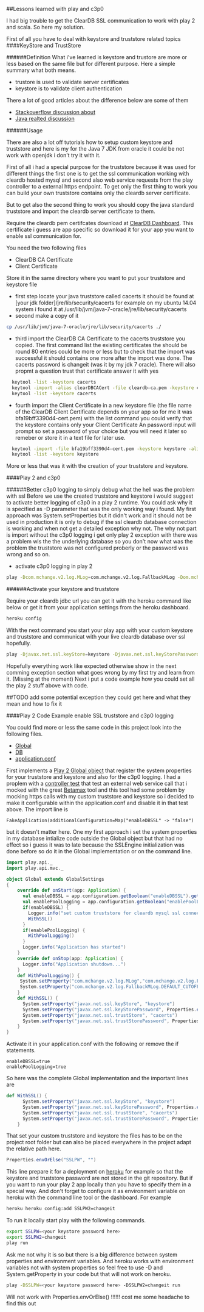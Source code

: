 ##Lessons learned with play and c3p0

I had big trouble to get the ClearDB SSL communication to work with play 2 and scala. So here my solution.

First of all you have to deal with keystore and truststore related topics
####KeyStore and TrustStore

######Definition
What i've learned is keystore and trustore are more or less based on the same file but for different purpose.
Here a simple summary what both means.
* trustore is used to validate server certificates 
* keystore is to validate client authentication

There a lot of good articles about the difference below are some of them

* [Stackoverflow discussion about](http://stackoverflow.com/questions/318441/truststore-and-keystore-definitions)
* [Java realted discussion](http://javarevisited.blogspot.de/2012/09/difference-between-truststore-vs-keyStore-Java-SSL.html)

######Usage

There are also a lot off tutorials how to setup custom keystore and truststore and here is my for the Java 7 JDK from oracle it could be not work with openjdk i don't try it with it.

First of all i had a special purpose for the truststore because it was used for different things the first one
is to get the ssl communication working with cleardb hosted mysql and second also web service requests from the play controller
to a external https endpoint. To get only the first thing to work you can build your own truststore contains only the cleardb server certificate.

But to get also the second thing to work you should copy the java standard truststore and import the cleardb server certificate to them.

Require the cleardb pem certifcates download at [ClearDB Dashboard](https://www.cleardb.com/dashboard). This certificate i guess are app specific so download it for your app you want to enable ssl communication for.

You need the two following files
* ClearDB CA Certificate
* Client Certificate

Store it in the same directory where you want to put your truststore and keystore file


* first step locate your java truststore called cacerts it should be found at [your jdk folder]/jre/lib/security/cacerts
for example on my ubuntu 14.04 system i found it at /usr/lib/jvm/java-7-oracle/jre/lib/security/cacerts
* second make a copy of it
```bash
cp /usr/lib/jvm/java-7-oracle/jre/lib/security/cacerts ./
```
* third import the ClearDB CA Certificate to the cacerts truststore you copied. The first command list the existing certificates the should be round 80 entries could be more or less but to check that the import was successful it should contains one more after the import was done. The cacerts password is changeit (was it by my jdk 7 oracle). There will also propmt a question trust that certificate answer it with yes
```bash
  keytool -list -keystore cacerts
  keytool -import -alias clearDBCACert -file cleardb-ca.pem -keystore cacerts 
  keytool -list -keystore cacerts 
```
* fourth import the Client Certificate in a new keystore file (the file name of the ClearDB Client Certificate depends on your app so for me it was bfa19bff3390d4-cert.pem) with the list command you could verify that the keystore contains only your Client Certificate An password input will prompt so set a password of your choice but you will need it later so remeber or store it in a text file for later use.
```bash
  keytool -import -file bfa19bff3390d4-cert.pem -keystore keystore -alias clearDBClientCertificate
  keytool -list -keystore keystore
```

More or less that was it with the creation of your truststore and keystore.

####Play 2 and c3p0

######Better c3p0 logging to simply debug what the hell was the problem with ssl
Before we use the created truststore and keystore i would suggest to activate better logging of c3p0 in a play 2 runtime.
You could ask why it is specified as -D parameter that was the only working way i found. My first approach was System.setProperties but it didn't work and it should not be used in production it is only to debug if the ssl cleardb database connection is working and when not get a detailed exception why not. The why not part is import without the c3p0 logging i get only play 2 exception with there was a problem wis the the underlying database so you don't now what was the problem the truststore was not configured proberly or the password was wrong and so on.

* activate c3p0 logging in play 2
```bash
play -Dcom.mchange.v2.log.MLog=com.mchange.v2.log.FallbackMLog -Dom.mchange.v2.log.FallbackMLog.DEFAULT_CUTOFF_LEVEL=ALL run
```

######Activate your keystore and truststore

Require your cleardb jdbc url you can get it with the heroku command like below or get it from your application settings from the heroku dashboard.
```bash
heroku config
```

With the next command you start your play app with your custom keystore and truststore and communicat with your live cleardb database over ssl hopefully.

```bash
play -Djavax.net.ssl.keyStore=keystore -Djavax.net.ssl.keyStorePassword=<you remember your keystore password than insert here> -Djavax.net.ssl.trustStore=cacerts -Djavax.net.ssl.trustStorePassword=changeit -DCLEARDB_DATABASE_URL=<insert your cleardb jdbc url here> -Dcom.mchange.v2.log.MLog=com.mchange.v2.log.FallbackMLog -Dom.mchange.v2.log.FallbackMLog.DEFAULT_CUTOFF_LEVEL=ALL run
```

Hopefully everything work like expected otherwise show in the next comming exception section what goes wrong by my first try and learn from it. (Missing at the moment) Next i put a code example how you could set all the play 2 stuff above with code.

##TODO add some potential exception they could get here and what they mean and how to fix it


####Play 2 Code Example enable SSL truststore and c3p0 logging

You could find more or less the same code in this project look into the following files.

* [Global](https://github.com/pussinboots/bankapp/blob/master/app/HTTPSRedirectFilter.scala)
* [DB](https://github.com/pussinboots/bankapp/blob/master/app/model/DB.scala)
* [application.conf](https://github.com/pussinboots/bankapp/blob/master/conf/application.conf)

First implements a [Play 2 Global object](http://www.playframework.com/documentation/2.0/ScalaGlobal) that register the system properties for your truststore and keystore and also for the c3p0 logging. I had a proplem with a [controller test](https://github.com/pussinboots/bankapp/blob/master/test/integration/GoogleControllerSpec.scala) that test an external web service call that i mocked with the great [Betamax](http://freeside.co/betamax/) tool and this tool had some problem by mocking https calls with my custom truststore and keystore so i decided to make it configurable within the application.conf and disable it in that test above. The import line is
```
FakeApplication(additionalConfiguration=Map("enableDBSSL" -> "false")
```
but it doesn't matter here. One my first approach i set the system properties in my database intialize code outside the Global object but that had no effect so i guess it was to late because the SSLEngine initialization was done before so do it in the Global implementation or on the command line.

```scala
import play.api._
import play.api.mvc._

object Global extends GlobalSettings
{
    override def onStart(app: Application) {
      val enableDBSSL = app.configuration.getBoolean("enableDBSSL").getOrElse(true)
      val enablePoolLogging = app.configuration.getBoolean("enablePoolLogging").getOrElse(false)
      if(enableDBSSL) {
        Logger.info("set custom truststore for cleardb mysql ssl connections")
        WithSSL()
      }
      if(enablePoolLogging) {
        WithPoolLogging()
      }
      Logger.info("Application has started")
    }
    override def onStop(app: Application) {
      Logger.info("Application shutdown...")
    }
    def WithPoolLogging() {
     System.setProperty("com.mchange.v2.log.MLog","com.mchange.v2.log.FallbackMLog")
     System.setProperty("com.mchange.v2.log.FallbackMLog.DEFAULT_CUTOFF_LEVEL","ALL")
    }
    def WithSSL() {
      System.setProperty("javax.net.ssl.keyStore", "keystore")
      System.setProperty("javax.net.ssl.keyStorePassword", Properties.envOrElse("SSLPW", ""))
      System.setProperty("javax.net.ssl.trustStore", "cacerts")
      System.setProperty("javax.net.ssl.trustStorePassword", Properties.envOrElse("SSLPW2", ""))
    }
}
```

Activate it in your application.conf with the following or remove the if statements.

```
enableDBSSL=true
enablePoolLogging=true
```

So here was the complete Global implementation and the important lines are
```scala
def WithSSL() {
      System.setProperty("javax.net.ssl.keyStore", "keystore")
      System.setProperty("javax.net.ssl.keyStorePassword", Properties.envOrElse("SSLPW", ""))
      System.setProperty("javax.net.ssl.trustStore", "cacerts")
      System.setProperty("javax.net.ssl.trustStorePassword", Properties.envOrElse("SSLPW2", ""))
    }
```
That set your custom truststore and keystore the files has to be on the project root folder but can also be placed everywhere in the project adapt the relative path here.
```scala
Properties.envOrElse("SSLPW", "")
```
This line prepare it for a deployment on [heroku](http://www.heroku.com) for example so that the keystore and truststore password are not stored in the git repository. But if you want to run your play 2 app locally than you have to specify them in a special way. And don't forget to configure it as environment variable on heroku with the command line tool or the dashboard. For example
```bash
heroku heroku config:add SSLPW2=changeit
```

To run it locally start play with the following commands.
```bash
export SSLPW=<your keystore password here>
export SSLPW2=changeit
play run
```
Ask me not why it is so but there is a big difference between system properties and environment variables. And heroku works with environment variables not with system properties so feel free to use -D and System.getProperty in your code but that will not work on heroku.
```bash
play -DSSLPW=<your keystore password here> -DSSLPW2=changeit run
```
Will not work with Properties.envOrElse() !!!!!! cost me some headache to find this out
